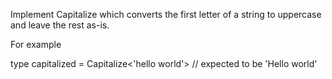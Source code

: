 Implement Capitalize<T> which converts the first letter of a string to uppercase and leave the rest as-is.

For example

type capitalized = Capitalize<'hello world'> // expected to be 'Hello world'